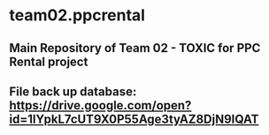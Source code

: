 # team02.ppcrental
Main Repository of Team 02 - TOXIC for PPC Rental project
------------------------------------------------------------
File back up database: 
https://drive.google.com/open?id=1lYpkL7cUT9X0P55Age3tyAZ8DjN9IQAT
-----------------------------------------------------
